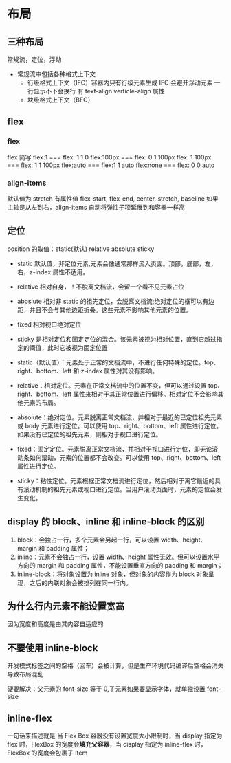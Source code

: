 # 布局

## 三种布局

常规流，定位，浮动

- 常规流中包括各种格式上下文
  - 行级格式上下文（IFC）容器内只有行级元素生成 IFC
    会避开浮动元素 一行显示不下会换行
    有 text-align verticle-align 属性
  - 块级格式上下文（BFC）

## flex

### flex

flex 简写
flex:1 === flex: 1 1 0
flex:100px === flex: 0 1 100px
flex: 1 100px === flex: 1 1 100px
flex:auto === flex:1 1 auto
flex:none === flex: 0 0 auto

### align-items

默认值为 stretch
有属性值 flex-start, flex-end, center, stretch, baseline
如果主轴是从左到右，align-items 自动将弹性子项延展到和容器一样高

## 定位

position 的取值：static(默认) relative absolute sticky

- static 默认值，非定位元素,元素会像通常那样流入页面。顶部，底部，左，右，z-index 属性不适用。
- relative 相对自身，！不脱离文档流，会留一个看不见元素占位
- aboslute 相对非 static 的祖先定位，会脱离文档流;绝对定位的框可以有边距，并且不会与其他边距折叠。这些元素不影响其他元素的位置。
- fixed 相对视口绝对定位
- sticky 是相对定位和固定定位的混合。该元素被视为相对位置，直到它越过指定的阈值，此时它被视为固定位置

- static（默认值）：元素处于正常的文档流中，不进行任何特殊的定位。top、right、bottom、left 和 z-index 属性对其没有影响。
- relative：相对定位。元素在正常文档流中的位置不变，但可以通过设置 top、right、bottom、left 属性来相对于其正常位置进行偏移。相对定位不会影响其他元素的布局。
- absolute：绝对定位。元素脱离正常文档流，并相对于最近的已定位祖先元素或 body 元素进行定位。可以使用 top、right、bottom、left 属性进行定位。如果没有已定位的祖先元素，则相对于视口进行定位。
- fixed：固定定位。元素脱离正常文档流，并相对于视口进行定位，即无论滚动条如何滚动，元素的位置都不会改变。可以使用 top、right、bottom、left 属性进行定位。
- sticky：粘性定位。元素根据正常文档流进行定位，然后相对于离它最近的具有滚动机制的祖先元素或视口进行定位。当用户滚动页面时，元素的定位会发生变化。

## display 的 block、inline 和 inline-block 的区别

1. block：会独占一行，多个元素会另起一行，可以设置 width、height、margin 和 padding 属性；
2. inline：元素不会独占一行，设置 width、height 属性无效。但可以设置水平方向的 margin 和 padding 属性，不能设置垂直方向的 padding 和 margin；
3. inline-block：将对象设置为 inline 对象，但对象的内容作为 block 对象呈现，之后的内联对象会被排列在同一行内。

## 为什么行内元素不能设置宽高

因为宽度和高度是由其内容自适应的

## 不要使用 inline-block

开发模式标签之间的空格（回车）会被计算，但是生产环境代码编译后空格会消失
导致布局混乱

硬要解决：父元素的 font-size 等于 0,子元素如果要显示字体，就单独设置 font-size

## inline-flex

一句话来描述就是 当 Flex Box 容器没有设置宽度大小限制时，当 display 指定为 flex 时，FlexBox 的宽度会**填充父容器**，当 display 指定为 inline-flex 时，FlexBox 的宽度会包裹子 Item
